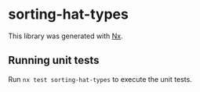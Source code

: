 # sorting-hat-types

This library was generated with [Nx](https://nx.dev).

## Running unit tests

Run `nx test sorting-hat-types` to execute the unit tests.
